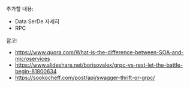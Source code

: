 추가할 내용:
- Data SerDe 자세히
- RPC

참고:
- https://www.quora.com/What-is-the-difference-between-SOA-and-microservices
- https://www.slideshare.net/borisovalex/grpc-vs-rest-let-the-battle-begin-81800634
- https://sookocheff.com/post/api/swagger-thrift-or-grpc/